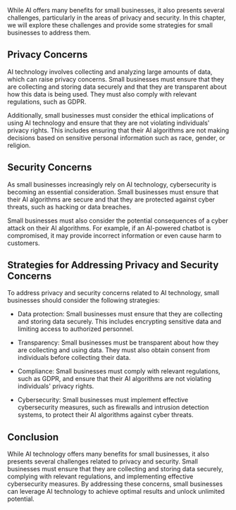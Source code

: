 
While AI offers many benefits for small businesses, it also presents several challenges, particularly in the areas of privacy and security. In this chapter, we will explore these challenges and provide some strategies for small businesses to address them.

Privacy Concerns
----------------

AI technology involves collecting and analyzing large amounts of data, which can raise privacy concerns. Small businesses must ensure that they are collecting and storing data securely and that they are transparent about how this data is being used. They must also comply with relevant regulations, such as GDPR.

Additionally, small businesses must consider the ethical implications of using AI technology and ensure that they are not violating individuals' privacy rights. This includes ensuring that their AI algorithms are not making decisions based on sensitive personal information such as race, gender, or religion.

Security Concerns
-----------------

As small businesses increasingly rely on AI technology, cybersecurity is becoming an essential consideration. Small businesses must ensure that their AI algorithms are secure and that they are protected against cyber threats, such as hacking or data breaches.

Small businesses must also consider the potential consequences of a cyber attack on their AI algorithms. For example, if an AI-powered chatbot is compromised, it may provide incorrect information or even cause harm to customers.

Strategies for Addressing Privacy and Security Concerns
-------------------------------------------------------

To address privacy and security concerns related to AI technology, small businesses should consider the following strategies:

* Data protection: Small businesses must ensure that they are collecting and storing data securely. This includes encrypting sensitive data and limiting access to authorized personnel.

* Transparency: Small businesses must be transparent about how they are collecting and using data. They must also obtain consent from individuals before collecting their data.

* Compliance: Small businesses must comply with relevant regulations, such as GDPR, and ensure that their AI algorithms are not violating individuals' privacy rights.

* Cybersecurity: Small businesses must implement effective cybersecurity measures, such as firewalls and intrusion detection systems, to protect their AI algorithms against cyber threats.

Conclusion
----------

While AI technology offers many benefits for small businesses, it also presents several challenges related to privacy and security. Small businesses must ensure that they are collecting and storing data securely, complying with relevant regulations, and implementing effective cybersecurity measures. By addressing these concerns, small businesses can leverage AI technology to achieve optimal results and unlock unlimited potential.
